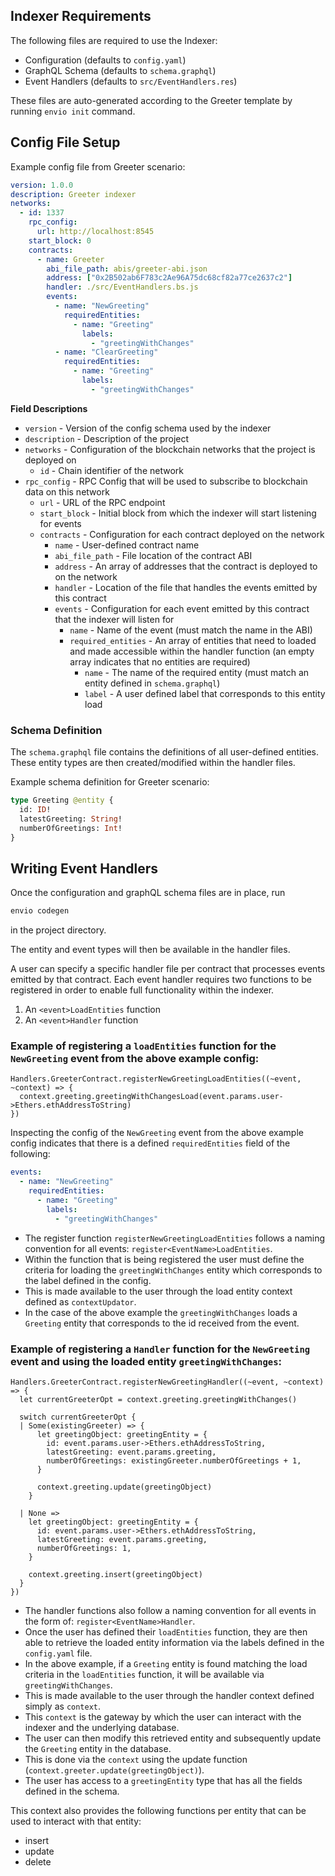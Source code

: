 ## Indexer Requirements

The following files are required to use the Indexer:

- Configuration (defaults to `config.yaml`)
- GraphQL Schema (defaults to `schema.graphql`)
- Event Handlers (defaults to `src/EventHandlers.res`) 

These files are auto-generated according to the Greeter template by running `envio init` command.

## Config File Setup

Example config file from Greeter scenario:

```yaml
version: 1.0.0
description: Greeter indexer
networks:
  - id: 1337
    rpc_config: 
      url: http://localhost:8545
    start_block: 0
    contracts:
      - name: Greeter
        abi_file_path: abis/greeter-abi.json
        address: ["0x2B502ab6F783c2Ae96A75dc68cf82a77ce2637c2"]
        handler: ./src/EventHandlers.bs.js
        events:
          - name: "NewGreeting"
            requiredEntities:
              - name: "Greeting"
                labels:
                  - "greetingWithChanges"
          - name: "ClearGreeting"
            requiredEntities:
              - name: "Greeting"
                labels:
                  - "greetingWithChanges"

```

**Field Descriptions**

- `version` - Version of the config schema used by the indexer
- `description` - Description of the project
- `networks` - Configuration of the blockchain networks that the project is deployed on
  - `id` - Chain identifier of the network
- `rpc_config` - RPC Config that will be used to subscribe to blockchain data on this network
    - `url` -  URL of the RPC endpoint
  - `start_block` - Initial block from which the indexer will start listening for events
  - `contracts` - Configuration for each contract deployed on the network
    - `name` - User-defined contract name
    - `abi_file_path` - File location of the contract ABI
    - `address` - An array of addresses that the contract is deployed to on the network
    - `handler` - Location of the file that handles the events emitted by this contract
    - `events` - Configuration for each event emitted by this contract that the indexer will listen for
      - `name` - Name of the event (must match the name in the ABI)
      - `required_entities` - An array of entities that need to loaded and made accessible within the handler function (an empty array indicates that no entities are required)
        - `name` - The name of the required entity (must match an entity defined in `schema.graphql`)
        - `label` - A user defined label that corresponds to this entity load

### Schema Definition

The `schema.graphql` file contains the definitions of all user-defined entities. These entity types are then created/modified within the handler files.

Example schema definition for Greeter scenario:

```graphql
type Greeting @entity {
  id: ID!
  latestGreeting: String!
  numberOfGreetings: Int!
}

```

## Writing Event Handlers

Once the configuration and graphQL schema files are in place, run
```bash
envio codegen
``` 
in the project directory.

The entity and event types will then be available in the handler files. 

A user can specify a specific handler file per contract that processes events emitted by that contract.
Each event handler requires two functions to be registered in order to enable full functionality within the indexer.
1. An `<event>LoadEntities` function
2. An `<event>Handler` function

### Example of registering a `loadEntities` function for the `NewGreeting` event from the above example config:

```rescript
Handlers.GreeterContract.registerNewGreetingLoadEntities((~event, ~context) => {
  context.greeting.greetingWithChangesLoad(event.params.user->Ethers.ethAddressToString)
})
```

Inspecting the config of the `NewGreeting` event from the above example config indicates that there is a defined `requiredEntities` field of the following:

```yaml
events:
  - name: "NewGreeting"
    requiredEntities:
      - name: "Greeting"
        labels:
          - "greetingWithChanges"
```

- The register function `registerNewGreetingLoadEntities` follows a naming convention for all events: `register<EventName>LoadEntities`. 
- Within the function that is being registered the user must define the criteria for loading the `greetingWithChanges` entity which corresponds to the label defined in the config. 
- This is made available to the user through the load entity context defined as `contextUpdator`.
- In the case of the above example the `greetingWithChanges` loads a `Greeting` entity that corresponds to the id received from the event.

### Example of registering a `Handler` function for the `NewGreeting` event and using the loaded entity `greetingWithChanges`:

```rescript
Handlers.GreeterContract.registerNewGreetingHandler((~event, ~context) => {
  let currentGreeterOpt = context.greeting.greetingWithChanges()

  switch currentGreeterOpt {
  | Some(existingGreeter) => {
      let greetingObject: greetingEntity = {
        id: event.params.user->Ethers.ethAddressToString,
        latestGreeting: event.params.greeting,
        numberOfGreetings: existingGreeter.numberOfGreetings + 1,
      }

      context.greeting.update(greetingObject)
    }

  | None =>
    let greetingObject: greetingEntity = {
      id: event.params.user->Ethers.ethAddressToString,
      latestGreeting: event.params.greeting,
      numberOfGreetings: 1,
    }

    context.greeting.insert(greetingObject)
  }
})
```

- The handler functions also follow a naming convention for all events in the form of: `register<EventName>Handler`.
- Once the user has defined their `loadEntities` function, they are then able to retrieve the loaded entity information via the labels defined in the `config.yaml` file. 
- In the above example, if a `Greeting` entity is found matching the load criteria in the `loadEntities` function, it will be available via `greetingWithChanges`. 
- This is made available to the user through the handler context defined simply as `context`. 
- This `context` is the gateway by which the user can interact with the indexer and the underlying database.
- The user can then modify this retrieved entity and subsequently update the `Greeting` entity in the database. 
- This is done via the `context` using the update function (`context.greeter.update(greetingObject)`).
- The user has access to a `greetingEntity` type that has all the fields defined in the schema.

This context also provides the following functions per entity that can be used to interact with that entity:

- insert
- update
- delete
